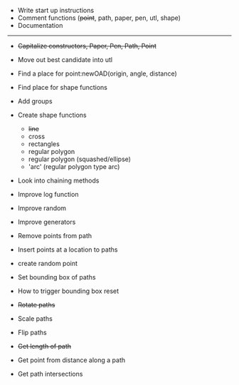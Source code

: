 * Write start up instructions
* Comment functions (~~point~~, path, paper, pen, utl, shape)
* Documentation

---

* ~~Capitalize constructors, Paper, Pen, Path, Point~~

* Move out best candidate into utl
* Find a place for point:newOAD(origin, angle, distance)
* Find place for shape functions

* Add groups

* Create shape functions
  * ~~line~~
  * cross
  * rectangles
  * regular polygon
  * regular polygon (squashed/ellipse)
  * 'arc' (regular polygon type arc)


* Look into chaining methods
* Improve log function
* Improve random
* Improve generators

* Remove points from path
* Insert points at a location to paths
* create random point

* Set bounding box of paths
* How to trigger bounding box reset

* ~~Rotate paths~~
* Scale paths
* Flip paths

* ~~Get length of path~~
* Get point from distance along a path
* Get path intersections

